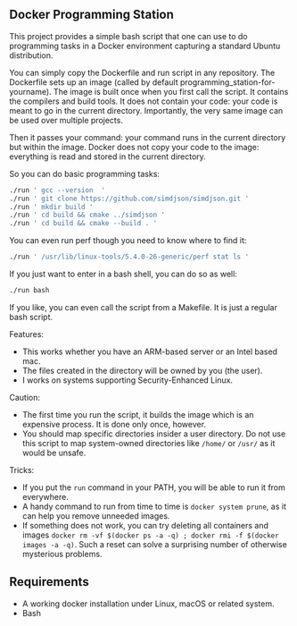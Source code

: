 ## Docker Programming Station


This project provides a simple bash script that one can use to do programming tasks in a
Docker environment capturing a standard Ubuntu distribution. 

You can simply copy the Dockerfile and run script in any repository.
The Dockerfile sets up an image (called by default programming_station-for-yourname). 
The image is built once when you first call the script. It contains the compilers
and build tools. It does not contain your code: your code is meant to go in 
the current directory. Importantly, the very same image can be used over
multiple projects.


Then it passes your command: your command runs in the current
directory but within the image. Docker does not copy your code to the image: everything
is read and stored in the current directory. 

So you can do basic programming tasks:

```bash
./run ' gcc --version  '
./run ' git clone https://github.com/simdjson/simdjson.git '
./run ' mkdir build '
./run ' cd build && cmake ../simdjson '
./run ' cd build && cmake --build . '
```

You can even run perf though you need to know where to find it:

```bash
./run ' /usr/lib/linux-tools/5.4.0-26-generic/perf stat ls '
```

If you just want to enter in a bash shell, you can do so as well:

```bash
./run bash
```

If you like, you can even call the script from a Makefile. It is just a regular bash
script.

Features: 

- This works whether you have an ARM-based server or an Intel based mac.
- The files created in the directory will be owned by you (the user).
- I works on systems supporting Security-Enhanced Linux.

Caution:
- The first time you run the script, it builds the image which is an expensive process. It is done only once, however.
- You should map specific directories insider a user directory. Do not use this script to map system-owned  directories like `/home/` or `/usr/` as it would be unsafe.

Tricks:
- If you put the `run` command in your PATH, you will be able to run it from everywhere.
- A handy command to run from time to time is `docker system prune`, as it can help you remove unneeded images.
- If something does not work, you can try deleting all containers and images `docker rm -vf $(docker ps -a -q) ; docker rmi -f $(docker images -a -q)`. Such a reset can solve a surprising number of otherwise mysterious problems.


## Requirements

- A working docker installation under Linux, macOS or related system.
- Bash


